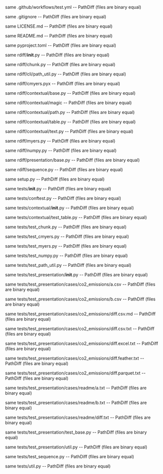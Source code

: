 same .github/workflows/test.yml -- PathDiff (files are binary equal)

same .gitignore -- PathDiff (files are binary equal)

same LICENSE.md -- PathDiff (files are binary equal)

same README.md -- PathDiff (files are binary equal)

same pyproject.toml -- PathDiff (files are binary equal)

same rdiff/__init__.py -- PathDiff (files are binary equal)

same rdiff/chunk.py -- PathDiff (files are binary equal)

same rdiff/cli/path_util.py -- PathDiff (files are binary equal)

same rdiff/cmyers.pyx -- PathDiff (files are binary equal)

same rdiff/contextual/base.py -- PathDiff (files are binary equal)

same rdiff/contextual/magic -- PathDiff (files are binary equal)

same rdiff/contextual/path.py -- PathDiff (files are binary equal)

same rdiff/contextual/table.py -- PathDiff (files are binary equal)

same rdiff/contextual/text.py -- PathDiff (files are binary equal)

same rdiff/myers.py -- PathDiff (files are binary equal)

same rdiff/numpy.py -- PathDiff (files are binary equal)

same rdiff/presentation/base.py -- PathDiff (files are binary equal)

same rdiff/sequence.py -- PathDiff (files are binary equal)

same setup.py -- PathDiff (files are binary equal)

same tests/__init__.py -- PathDiff (files are binary equal)

same tests/conftest.py -- PathDiff (files are binary equal)

same tests/contextual/__init__.py -- PathDiff (files are binary equal)

same tests/contextual/test_table.py -- PathDiff (files are binary equal)

same tests/test_chunk.py -- PathDiff (files are binary equal)

same tests/test_cmyers.py -- PathDiff (files are binary equal)

same tests/test_myers.py -- PathDiff (files are binary equal)

same tests/test_numpy.py -- PathDiff (files are binary equal)

same tests/test_path_util.py -- PathDiff (files are binary equal)

same tests/test_presentation/__init__.py -- PathDiff (files are binary equal)

same tests/test_presentation/cases/co2_emissions/a.csv -- PathDiff (files are binary equal)

same tests/test_presentation/cases/co2_emissions/b.csv -- PathDiff (files are binary equal)

same tests/test_presentation/cases/co2_emissions/diff.csv.md -- PathDiff (files are binary equal)

same tests/test_presentation/cases/co2_emissions/diff.csv.txt -- PathDiff (files are binary equal)

same tests/test_presentation/cases/co2_emissions/diff.excel.txt -- PathDiff (files are binary equal)

same tests/test_presentation/cases/co2_emissions/diff.feather.txt -- PathDiff (files are binary equal)

same tests/test_presentation/cases/co2_emissions/diff.parquet.txt -- PathDiff (files are binary equal)

same tests/test_presentation/cases/readme/a.txt -- PathDiff (files are binary equal)

same tests/test_presentation/cases/readme/b.txt -- PathDiff (files are binary equal)

same tests/test_presentation/cases/readme/diff.txt -- PathDiff (files are binary equal)

same tests/test_presentation/test_base.py -- PathDiff (files are binary equal)

same tests/test_presentation/util.py -- PathDiff (files are binary equal)

same tests/test_sequence.py -- PathDiff (files are binary equal)

same tests/util.py -- PathDiff (files are binary equal)

